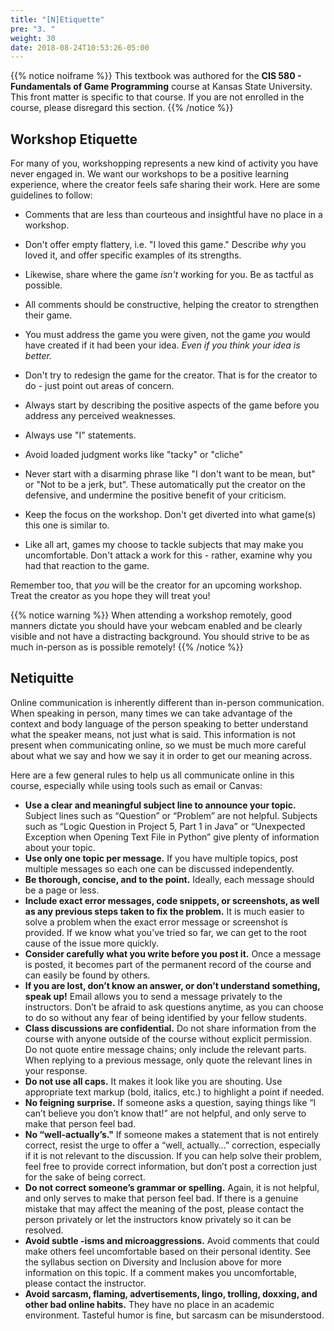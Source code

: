 ```yaml
---
title: "[N]Etiquette"
pre: "3. "
weight: 30
date: 2018-08-24T10:53:26-05:00
---
```


{{% notice noiframe %}}
This textbook was authored for the **CIS 580 - Fundamentals of Game Programming** course at Kansas State University.  This front matter is specific to that course.  If you are not enrolled in the course, please disregard this section.
{{% /notice %}}

## Workshop Etiquette
For many of you, workshopping represents a new kind of activity you have never engaged in. We want our workshops to be a positive learning experience, where the creator feels safe sharing their work.  Here are some guidelines to follow:

* Comments that are less than courteous and insightful have no place in a workshop.

* Don't offer empty flattery, i.e. "I loved this game."  Describe _why_ you loved it, and offer specific examples of its strengths.

* Likewise, share where the game _isn't_ working for you. Be as tactful as possible.

* All comments should be constructive, helping the creator to strengthen their game.

* You must address the game you were given, not the game _you_ would have created if it had been your idea.  _Even if you think your idea is better._

* Don't try to redesign the game for the creator.  That is for the creator to do - just point out areas of concern.

* Always start by describing the positive aspects of the game before you address any perceived weaknesses.

* Always use "I" statements.

* Avoid loaded judgment works like "tacky" or "cliche"

* Never start with a disarming phrase like "I don't want to be mean, but" or "Not to be a jerk, but".  These automatically put the creator on the defensive, and undermine the positive benefit of your criticism.

* Keep the focus on the workshop.  Don't get diverted into what game(s) this one is similar to.

* Like all art, games my choose to tackle subjects that may make you uncomfortable. Don't attack a work for this - rather, examine why you had that reaction to the game.

Remember too, that _you_ will be the creator for an upcoming workshop.  Treat the creator as you hope they will treat you!


{{% notice warning %}}
When attending a workshop remotely, good manners dictate you should have your webcam enabled and be clearly visible and not have a distracting background.  You should strive to be as much in-person as is possible remotely!
{{% /notice %}}


## Netiquitte
Online communication is inherently different than in-person communication. When speaking in person, many times we can take advantage of the context and body language of the person speaking to better understand what the speaker means, not just what is said. This information is not present when communicating online, so we must be much more careful about what we say and how we say it in order to get our meaning across.

Here are a few general rules to help us all communicate online in this course, especially while using tools such as email or Canvas:

* **Use a clear and meaningful subject line to announce your topic.** Subject lines such as “Question” or “Problem” are not helpful. Subjects such as “Logic Question in Project 5, Part 1 in Java” or “Unexpected Exception when Opening Text File in Python” give plenty of information about your topic.
* **Use only one topic per message.** If you have multiple topics, post multiple messages so each one can be discussed independently.
* **Be thorough, concise, and to the point.** Ideally, each message should be a page or less.
* **Include exact error messages, code snippets, or screenshots, as well as any previous steps taken to fix the problem.** It is much easier to solve a problem when the exact error message or screenshot is provided. If we know what you’ve tried so far, we can get to the root cause of the issue more quickly.
* **Consider carefully what you write before you post it.** Once a message is posted, it becomes part of the permanent record of the course and can easily be found by others.
* **If you are lost, don’t know an answer, or don’t understand something, speak up!** Email allows you to send a message privately to the instructors. Don’t be afraid to ask questions anytime, as you can choose to do so without any fear of being identified by your fellow students.
* **Class discussions are confidential.** Do not share information from the course with anyone outside of the course without explicit permission.
Do not quote entire message chains; only include the relevant parts. When replying to a previous message, only quote the relevant lines in your response.
* **Do not use all caps.** It makes it look like you are shouting. Use appropriate text markup (bold, italics, etc.) to highlight a point if needed.
* **No feigning surprise.** If someone asks a question, saying things like “I can’t believe you don’t know that!” are not helpful, and only serve to make that person feel bad.
* **No “well-actually’s."** If someone makes a statement that is not entirely correct, resist the urge to offer a “well, actually…” correction, especially if it is not relevant to the discussion. If you can help solve their problem, feel free to provide correct information, but don’t post a correction just for the sake of being correct.
* **Do not correct someone’s grammar or spelling.** Again, it is not helpful, and only serves to make that person feel bad. If there is a genuine mistake that may affect the meaning of the post, please contact the person privately or let the instructors know privately so it can be resolved.
* **Avoid subtle -isms and microaggressions.** Avoid comments that could make others feel uncomfortable based on their personal identity. See the syllabus section on Diversity and Inclusion above for more information on this topic. If a comment makes you uncomfortable, please contact the instructor.
* **Avoid sarcasm, flaming, advertisements, lingo, trolling, doxxing, and other bad online habits.** They have no place in an academic environment. Tasteful humor is fine, but sarcasm can be misunderstood.

